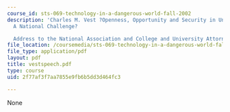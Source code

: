 ```yaml
---
course_id: sts-069-technology-in-a-dangerous-world-fall-2002
description: 'Charles M. Vest ?Openness, Opportunity and Security in Universities:
  A National Challenge?

  Address to the National Association and College and University Attorneys'
file_location: /coursemedia/sts-069-technology-in-a-dangerous-world-fall-2002/2f77af3f7aa7855e9fb6b5dd3d464fc3_vestspeech.pdf
file_type: application/pdf
layout: pdf
title: vestspeech.pdf
type: course
uid: 2f77af3f7aa7855e9fb6b5dd3d464fc3

---
```

None